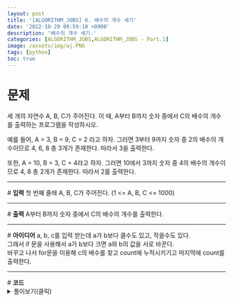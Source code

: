 ```yaml
---
layout: post
title: '[ALGORITHM_JOBS] 6. 배수의 개수 세기'
date: '2022-10-29 09:59:10 +0900'
description: '배수의 개수 세기.'
categories: [ALGORITHM_JOBS,ALGORITHM_JOBS - Part.1]
image: /assets/img/aj.PNG
tags: [python]
toc: true
---
```

# <b>문제</b>
세 개의 자연수 A, B, C가 주어진다. 이 때, A부터 B까지 숫자 중에서 C의 배수의 개수를 출력하는 프로그램을 작성하시오.<br>

예를 들어, A = 3, B = 9, C = 2 라고 하자. 그러면 3부터 9까지 숫자 중 2의 배수의 개수이므로 4, 6, 8 총 3개가 존재한다. 따라서 3을 출력한다.<br>

또한, A = 10, B = 3, C = 4라고 하자. 그러면 10에서 3까지 숫자 중 4의 배수의 개수이므로 4, 8 총 2개가 존재한다. 따라서 2를 출력한다.<br>
<hr>
# <b>입력</b>
첫 번째 줄에 A, B, C가 주어진다. (1 <= A, B, C <= 1000)
<hr>
# <b>출력</b>
A부터 B까지 숫자 중에서 C의 배수의 개수를 출력한다.
<hr>
# <b>아이디어</b>
a, b, c를 입력 받는데 a가 b보다 클수도 있고, 작을수도 있다.<br>
그래서 if 문을 사용해서 a가 b보다 크면 a와 b의 값을 서로 바꾼다.<br>
바꾸고 나서 for문을 이용해 c의 배수를 찾고 count에 누적시키기고 마지막에 count를 출력한다.
<hr>
# <b>코드</b>
<details>
<summary id="summary1">풀이보기(클릭)</summary>
<div markdown="1">

~~~python
a, b, c = map(int, input().split())
count, temp = 0, 0

if a > b:
    temp = a
    a = b
    b = temp

for i in range(a, b+1):
    if i % c == 0:
        count += 1

print(count)
~~~
</div>
</details>
